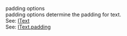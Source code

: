 padding options  
padding options determine the padding for text.  
See: [IText](/grunt-build-include/interfaces/src_modules.itext.html)  
See: [IText.padding](/grunt-build-include/interfaces/src_modules.itext.html#padding)  